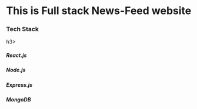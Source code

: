 <h1>This is Full stack News-Feed website</h1>

<h3> Tech Stack</h3>h3>
  <h5>React.js</h7>
  <h5>Node.js</h7>
  <h5>Express.js</h7>
  <h5>MongoDB</h7>
